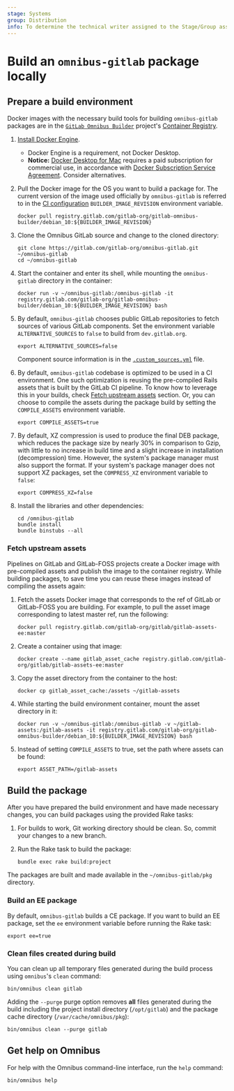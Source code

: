```yaml
---
stage: Systems
group: Distribution
info: To determine the technical writer assigned to the Stage/Group associated with this page, see https://handbook.gitlab.com/handbook/product/ux/technical-writing/#assignments
---
```


# Build an `omnibus-gitlab` package locally

## Prepare a build environment

Docker images with the necessary build tools for building `omnibus-gitlab` packages
are in the [`GitLab Omnibus Builder`](https://gitlab.com/gitlab-org/gitlab-omnibus-builder)
project's [Container Registry](https://gitlab.com/gitlab-org/gitlab-omnibus-builder/container_registry).

1. [Install Docker Engine](https://docs.docker.com/engine/install/).
    - Docker Engine is a requirement, not Docker Desktop.
    - **Notice:** [Docker Desktop for Mac](https://docs.docker.com/desktop/install/mac-install/) requires a
      paid subscription for commercial use, in accordance with
      [Docker Subscription Service Agreement](https://www.docker.com/legal/docker-subscription-service-agreement/).
      Consider alternatives.

1. Pull the Docker image for the OS you want to build a package for. The current
   version of the image used officially by `omnibus-gitlab` is referred to in the
   [CI configuration](https://gitlab.com/gitlab-org/omnibus-gitlab/blob/master/.gitlab-ci.yml)
   `BUILDER_IMAGE_REVISION` environment variable.

   ```shell
   docker pull registry.gitlab.com/gitlab-org/gitlab-omnibus-builder/debian_10:${BUILDER_IMAGE_REVISION}
   ```

1. Clone the Omnibus GitLab source and change to the cloned directory:

   ```shell
   git clone https://gitlab.com/gitlab-org/omnibus-gitlab.git ~/omnibus-gitlab
   cd ~/omnibus-gitlab
   ```

1. Start the container and enter its shell, while mounting the `omnibus-gitlab`
   directory in the container:

   ```shell
   docker run -v ~/omnibus-gitlab:/omnibus-gitlab -it registry.gitlab.com/gitlab-org/gitlab-omnibus-builder/debian_10:${BUILDER_IMAGE_REVISION} bash
   ```

1. By default, `omnibus-gitlab` chooses public GitLab repositories to
   fetch sources of various GitLab components. Set the environment variable
   `ALTERNATIVE_SOURCES` to `false` to build from `dev.gitlab.org`.

   ```shell
   export ALTERNATIVE_SOURCES=false
   ```

   Component source information is in the
   [`.custom_sources.yml`](https://gitlab.com/gitlab-org/omnibus-gitlab/blob/master/.custom_sources.yml)
   file.

1. By default, `omnibus-gitlab` codebase is optimized to be used in a CI
   environment. One such optimization is reusing the pre-compiled Rails assets
   that is built by the GitLab CI pipeline. To know how to leverage this in your
   builds, check [Fetch upstream assets](#fetch-upstream-assets) section. Or,
   you can choose to compile the assets during the package build by setting the
   `COMPILE_ASSETS` environment variable.

   ```shell
   export COMPILE_ASSETS=true
   ```

1. By default, XZ compression is used to produce the final DEB package,
   which reduces the package size by nearly 30% in comparison to Gzip, with
   little to no increase in build time and a slight increase in installation
   (decompression) time. However, the system's package manager must also support
   the format. If your system's package manager does not support XZ packages,
   set the `COMPRESS_XZ` environment variable to `false`:

   ```shell
   export COMPRESS_XZ=false
   ```

1. Install the libraries and other dependencies:

   ```shell
   cd /omnibus-gitlab
   bundle install
   bundle binstubs --all
   ```

### Fetch upstream assets

Pipelines on GitLab and GitLab-FOSS projects create a Docker image with
pre-compiled assets and publish the image to the container registry. While building
packages, to save time you can reuse these images instead of compiling the assets
again:

1. Fetch the assets Docker image that corresponds to the ref of GitLab or
   GitLab-FOSS you are building. For example, to pull the asset image
   corresponding to latest master ref, run the following:

   ```shell
   docker pull registry.gitlab.com/gitlab-org/gitlab/gitlab-assets-ee:master
   ```

1. Create a container using that image:

   ```shell
   docker create --name gitlab_asset_cache registry.gitlab.com/gitlab-org/gitlab/gitlab-assets-ee:master
   ```

1. Copy the asset directory from the container to the host:

   ```shell
   docker cp gitlab_asset_cache:/assets ~/gitlab-assets
   ```

1. While starting the build environment container, mount the asset directory in
   it:

   ```shell
   docker run -v ~/omnibus-gitlab:/omnibus-gitlab -v ~/gitlab-assets:/gitlab-assets -it registry.gitlab.com/gitlab-org/gitlab-omnibus-builder/debian_10:${BUILDER_IMAGE_REVISION} bash
   ```

1. Instead of setting `COMPILE_ASSETS` to true, set the path where assets can be
   found:

   ```shell
   export ASSET_PATH=/gitlab-assets
   ```

## Build the package

After you have prepared the build environment and have made necessary changes,
you can build packages using the provided Rake tasks:

1. For builds to work, Git working directory should be clean. So, commit your
   changes to a new branch.

1. Run the Rake task to build the package:

    ```shell
    bundle exec rake build:project
    ```

The packages are built and made available in the `~/omnibus-gitlab/pkg`
directory.

### Build an EE package

By default, `omnibus-gitlab` builds a CE package. If you want to build an EE
package, set the `ee` environment variable before running the Rake task:

```shell
export ee=true
```

### Clean files created during build

You can clean up all temporary files generated during the build process using
`omnibus`'s `clean` command:

```shell
bin/omnibus clean gitlab
```

Adding the `--purge` purge option removes **all** files generated during the
build including the project install directory (`/opt/gitlab`) and
the package cache directory (`/var/cache/omnibus/pkg`):

```shell
bin/omnibus clean --purge gitlab
```

## Get help on Omnibus

For help with the Omnibus command-line interface, run the
`help` command:

```shell
bin/omnibus help
```
